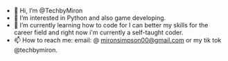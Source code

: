 - 👋 Hi, I’m @TechbyMiron
- 👀 I’m interested in Python and also game developing.
- 🌱 I’m currently learning how to code for I can better my skills for the career field and right now i'm currently a self-taught coder.  
- 📫 How to reach me: email: @ mironsimpson00@gmail.com or my tik tok @techbymiron.

<!---
TechbyMiron/TechbyMiron is a ✨ special ✨ repository because its `README.md` (this file) appears on your GitHub profile.
You can click the Preview link to take a look at your changes.
--->
